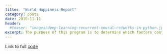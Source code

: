 ```yaml
---
title:  "World Happiness Report"
category: posts
date: 2019-11-11
header:
  #teaser: "images/deep-learning-recurrent-neural-networks-in-python.jpg"
excerpt: The purpose of this program is to determine which factors contribute the most to happiness around the world and then use those variables to create a model for predicting happiness.
---
```


Link to full [code](https://github.com/twrobbins/Github-Files-Updated/blob/main/DSC520-Statistics/DSC520-World%20Happiness.rmd)
